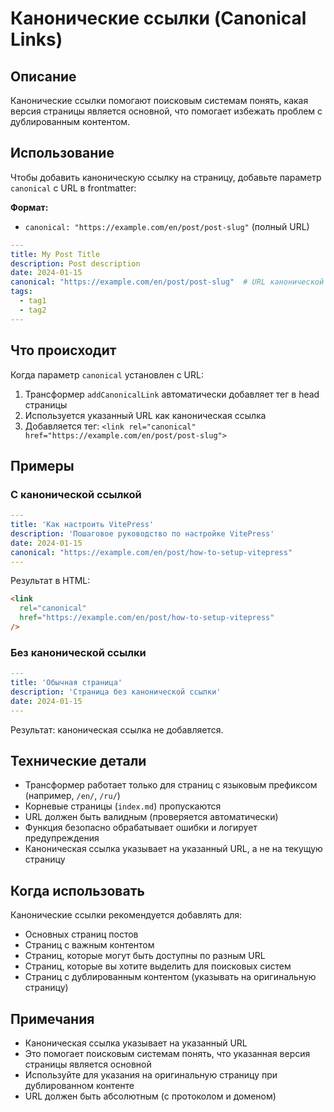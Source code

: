 # Канонические ссылки (Canonical Links)

## Описание

Канонические ссылки помогают поисковым системам понять, какая версия страницы является основной, что помогает избежать проблем с дублированным контентом.

## Использование

Чтобы добавить каноническую ссылку на страницу, добавьте параметр `canonical` с URL в frontmatter:

**Формат:**
- `canonical: "https://example.com/en/post/post-slug"` (полный URL)

```yaml
---
title: My Post Title
description: Post description
date: 2024-01-15
canonical: "https://example.com/en/post/post-slug"  # URL канонической страницы
tags:
  - tag1
  - tag2
---
```

## Что происходит

Когда параметр `canonical` установлен с URL:

1. Трансформер `addCanonicalLink` автоматически добавляет тег в head страницы
2. Используется указанный URL как каноническая ссылка
3. Добавляется тег: `<link rel="canonical" href="https://example.com/en/post/post-slug">`

## Примеры

### С канонической ссылкой

```yaml
---
title: 'Как настроить VitePress'
description: 'Пошаговое руководство по настройке VitePress'
date: 2024-01-15
canonical: "https://example.com/en/post/how-to-setup-vitepress"
---
```

Результат в HTML:

```html
<link
  rel="canonical"
  href="https://example.com/en/post/how-to-setup-vitepress"
/>
```

### Без канонической ссылки

```yaml
---
title: 'Обычная страница'
description: 'Страница без канонической ссылки'
date: 2024-01-15
---
```

Результат: каноническая ссылка не добавляется.

## Технические детали

- Трансформер работает только для страниц с языковым префиксом (например, `/en/`, `/ru/`)
- Корневые страницы (`index.md`) пропускаются
- URL должен быть валидным (проверяется автоматически)
- Функция безопасно обрабатывает ошибки и логирует предупреждения
- Каноническая ссылка указывает на указанный URL, а не на текущую страницу

## Когда использовать

Канонические ссылки рекомендуется добавлять для:

- Основных страниц постов
- Страниц с важным контентом
- Страниц, которые могут быть доступны по разным URL
- Страниц, которые вы хотите выделить для поисковых систем
- Страниц с дублированным контентом (указывать на оригинальную страницу)

## Примечания

- Каноническая ссылка указывает на указанный URL
- Это помогает поисковым системам понять, что указанная версия страницы является основной
- Используйте для указания на оригинальную страницу при дублированном контенте
- URL должен быть абсолютным (с протоколом и доменом)
